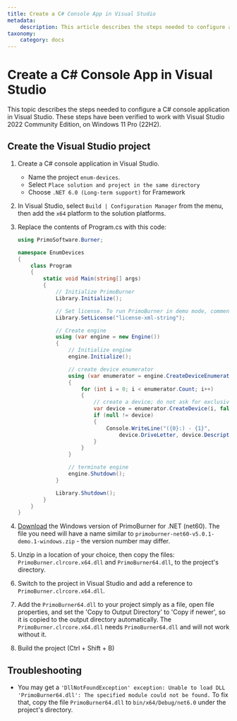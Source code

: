 ```yaml
---
title: Create a C# Console App in Visual Studio
metadata:
    description: This article describes the steps needed to configure a C# console application in Visual Studio.
taxonomy:
    category: docs
---
```


# Create a C# Console App in Visual Studio

This topic describes the steps needed to configure a C# console application in Visual Studio. These steps have been verified to work with Visual Studio 2022 Community Edition, on Windows 11 Pro (22H2).

## Create the Visual Studio project

1. Create a C# console application in Visual Studio.
    * Name the project `enum-devices`. 
    * Select `Place solution and project in the same directory`
    * Choose `.NET 6.0 (Long-term support)` for Framework
2. In Visual Studio, select `Build | Configuration Manager` from the menu, then add the `x64` platform to the solution platforms.
3. Replace the contents of Program.cs with this code:

    ```csharp
    using PrimoSoftware.Burner;

    namespace EnumDevices
    {
        class Program
        {
            static void Main(string[] args)
            {
                // Initialize PrimoBurner
                Library.Initialize();

                // Set license. To run PrimoBurner in demo mode, comment the next line out
                Library.SetLicense("license-xml-string");

                // Create engine
                using (var engine = new Engine())
                {
                    // Initialize engine
                    engine.Initialize();

                    // create device enumerator
                    using (var enumerator = engine.CreateDeviceEnumerator())
                    {
                        for (int i = 0; i < enumerator.Count; i++)
                        {
                            // create a device; do not ask for exclusive access
                            var device = enumerator.CreateDevice(i, false);
                            if (null != device)
                            {
                                Console.WriteLine("({0}:) - {1}",
                                    device.DriveLetter, device.Description);
                            }
                        }
                    }

                    // terminate engine
                    engine.Shutdown();
                }

                Library.Shutdown();
            }
        }
    }
    ```

4. [Download](https://github.com/primoburner/primoburner-net-core/releases/) the Windows version of PrimoBurner for .NET (net60). The file you need will have a name similar to `primoburner-net60-v5.0.1-demo.1-windows.zip` - the version number may differ. 
5. Unzip in a location of your choice, then copy the files: `PrimoBurner.clrcore.x64.dll` and `PrimoBurner64.dll`, to the project's directory. 
6. Switch to the project in Visual Studio and add a reference to `PrimoBurner.clrcore.x64.dll`. 
7. Add the `PrimoBurner64.dll` to your project simply as a file, open file properties, and set the 'Copy to Output Directory' to 'Copy if newer', so it is copied to the output directory automatically. The `PrimoBurner.clrcore.x64.dll` needs `PrimoBurner64.dll` and will not work without it.
8. Build the project (Ctrl + Shift + B)

## Troubleshooting

* You may get a `'DllNotFoundException' exception: Unable to load DLL 'PrimoBurner64.dll': The specified module could not be found.` To fix that, copy the file `PrimoBurner64.dll` to `bin/x64/Debug/net6.0` under the project's directory.
